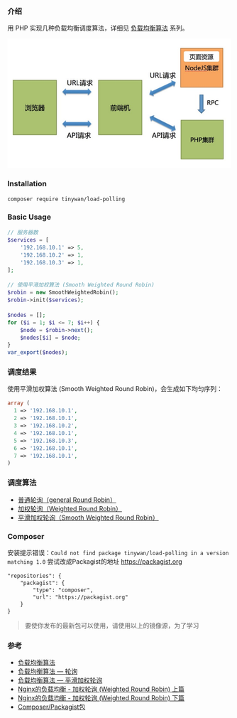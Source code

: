 ### 介绍

用 PHP 实现几种负载均衡调度算法，详细见 [负载均衡算法](https://www.fanhaobai.com/2018/11/load-balance-round-robin.html) 系列。

![nginx](images/ngxin-loading.jpg)

### Installation  

```composer log
composer require tinywan/load-polling 
```

### Basic Usage  

```php
// 服务器数
$services = [
    '192.168.10.1' => 5,
    '192.168.10.2' => 1,
    '192.168.10.3' => 1,
];

// 使用平滑加权算法 (Smooth Weighted Round Robin)
$robin = new SmoothWeightedRobin();
$robin->init($services);

$nodes = [];
for ($i = 1; $i <= 7; $i++) {
    $node = $robin->next();
    $nodes[$i] = $node;
}
var_export($nodes);
```

### 调度结果

使用平滑加权算法 (Smooth Weighted Round Robin)，会生成如下均匀序列：

```php
array (
  1 => '192.168.10.1',
  2 => '192.168.10.1',
  3 => '192.168.10.2',
  4 => '192.168.10.1',
  5 => '192.168.10.3',
  6 => '192.168.10.1',
  7 => '192.168.10.1',
)
```

### 调度算法

*   [普通轮询（general Round Robin）](https://github.com/Tinywan/load-polling/blob/master/src/Robin.php)
*   [加权轮询（Weighted Round Robin）](https://github.com/Tinywan/load-polling/blob/master/src/WeightedRobin.php)
*   [平滑加权轮询（Smooth Weighted Round Robin）](https://github.com/Tinywan/load-polling/blob/master/src/SmoothWeightedRobin.php)

### Composer

安装提示错误：`Could not find package tinywan/load-polling in a version matching 1.0`
尝试改成Packagist的地址 https://packagist.org
```composer log
"repositories": {
    "packagist": {
        "type": "composer",
        "url": "https://packagist.org"
    }
}
```
> 要使你发布的最新包可以使用，请使用以上的镜像源，为了学习

### 参考

*   [负载均衡算法](https://github.com/fan-haobai/load-balance)  
*   [负载均衡算法 — 轮询](https://www.fanhaobai.com/2018/11/load-balance-round-robin.html)  
*   [负载均衡算法 — 平滑加权轮询](https://www.fanhaobai.com/2018/11/load-balance-smooth-weighted-round-robin.html)  
*   [Nginx的负载均衡 - 加权轮询 (Weighted Round Robin) 上篇](https://blog.csdn.net/zhangskd/article/details/50194069)  
*   [Nginx的负载均衡 - 加权轮询 (Weighted Round Robin) 下篇](https://blog.csdn.net/zhangskd/article/details/50197929)  
*   [Composer/Packagist包](https://www.chenjie.info/1880)  